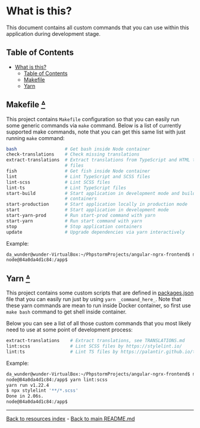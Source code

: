 # What is this?

This document contains all custom commands that you can use within this
application during development stage.

## Table of Contents

* [What is this?](#what-is-this)
  * [Table of Contents](#table-of-contents)
  * [Makefile](#makefile-table-of-contents)
  * [Yarn](#yarn-table-of-contents)

## Makefile [ᐞ](#table-of-contents)

This project contains `Makefile` configuration so that you can easily run
some generic commands via `make` command. Below is a list of currently
supported make commands, note that you can get this same list with just
running `make` command:

```bash
bash                  # Get bash inside Node container
check-translations    # Check missing translations
extract-translations  # Extract translations from TypeScript and HTML template
                      # files
fish                  # Get fish inside Node container
lint                  # Lint TypeScript and SCSS files
lint-scss             # Lint SCSS files
lint-ts               # Lint TypeScript files
start-build           # Start application in development mode and build
                      # containers
start-production      # Start application locally in production mode
start                 # Start application in development mode
start-yarn-prod       # Run start-prod command with yarn
start-yarn            # Run start command with yarn
stop                  # Stop application containers
update                # Upgrade dependencies via yarn interactively
```

Example:

```bash
da_wunder@wunder-VirtualBox:~/PhpstormProjects/angular-ngrx-frontend$ make bash
node@84a0da4d1c84:/app$
```

## Yarn [ᐞ](#table-of-contents)

This project contains some custom scripts that are defined in [packages.json](../package.json)
file that you can easily run just by using `yarn _command_here_`. Note
that these yarn commands are mean to run inside Docker container, so first
use `make bash` command to get shell inside container.

Below you can see a list of all those custom commands that you most likely
need to use at some point of development process:

```bash
extract-translations    # Extract translations, see TRANSLATIONS.md
lint:scss               # Lint SCSS files by https://stylelint.io/
lint:ts                 # Lint TS files by https://palantir.github.io/tslint/
```

Example:

```bash
da_wunder@wunder-VirtualBox:~/PhpstormProjects/angular-ngrx-frontend$ make bash
node@84a0da4d1c84:/app$ yarn lint:scss
yarn run v1.22.4
$ npx stylelint '**/*.scss'
Done in 2.06s.
node@84a0da4d1c84:/app$
```

---

[Back to resources index](README.md) - [Back to main README.md](../README.md)
